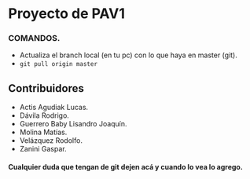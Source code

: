 # Proyecto de PAV1

### COMANDOS.
* Actualiza el branch local (en tu pc) con lo que haya en master (git).
* ``` git pull origin master ```

## Contribuidores
* Actis Agudiak Lucas.
* Dávila Rodrigo.
* Guerrero Baby Lisandro Joaquín.
* Molina Matías.
* Velázquez Rodolfo.
* Zanini Gaspar.


#### Cualquier duda que tengan de git dejen acá y cuando lo vea lo agrego.
